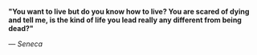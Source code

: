 **"You want to live but do you know how to live? You are scared of dying and tell me, is the kind of life you lead really any different from being dead?"**

— _Seneca_

